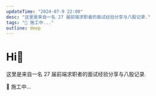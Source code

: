 ```yaml
---
updateTime: "2024-07-9 22:00"
desc: "这里是来自一名 27 届前端求职者的面试经验分享与八股记录."
tags: "🚧 施工中..."
outline: deep
---
```


# Hi👋

这里是来自一名 27 届前端求职者的面试经验分享与八股记录.

🚧 施工中...
